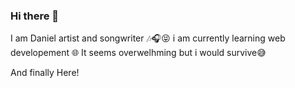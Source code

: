 ### Hi there 👋
I am Daniel artist and songwriter 🎶🎧😝
i am currently learning web developement 🌐
It seems overwelhming but i would survive😅

And finally Here!


<!--
**dannny007/dannny007** is a ✨ _special_ ✨ repository because its `README.md` (this file) appears on your GitHub profile.

Here are some ideas to get you started:

- 🔭 I’m currently working on ...
- 🌱 I’m currently learning ...
- 👯 I’m looking to collaborate on ...
- 🤔 I’m looking for help with ...
- 💬 Ask me about ...
- 📫 How to reach me: ...
- 😄 Pronouns: ...
- ⚡ Fun fact: ...
-->
